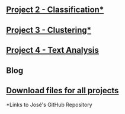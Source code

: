 
## [Project 2 - Classification*](https://github.com/jdemello/mat4376/tree/master/project2)

## [Project 3 - Clustering*](https://github.com/jdemello/mat4376/tree/master/project3)

## [Project 4 - Text Analysis](https://github.com/csarvi/MAT4376E/tree/master/project4)

## Blog

## [Download files for all projects](https://1drv.ms/f/s!AuPYlNGhb7JXhKM_3OeNnD7KdTq4Zw)

*Links to José's GitHub Repository

